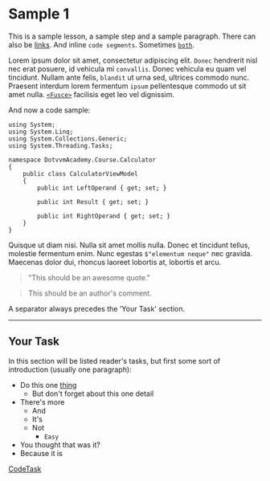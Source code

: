 ﻿# Sample 1

This is a sample lesson, a sample step and a sample paragraph. There can also be [links]. And inline `code segments`. Sometimes [`both`][links].

Lorem ipsum dolor sit amet, consectetur adipiscing elit. `Donec` hendrerit nisl nec erat posuere, id vehicula mi `convallis`. Donec vehicula eu quam vel tincidunt. Nullam ante felis, `blandit` ut urna sed, ultrices commodo nunc. Praesent interdum lorem fermentum `ipsum` pellentesque commodo ut sit amet nulla. [`<Fusce>`][links] facilisis eget leo vel dignissim.

And now a code sample:

```CSHARP
using System;
using System.Linq;
using System.Collections.Generic;
using System.Threading.Tasks;

namespace DotvvmAcademy.Course.Calculator
{
    public class CalculatorViewModel
    {
        public int LeftOperand { get; set; }

        public int Result { get; set; }

        public int RightOperand { get; set; }
    }
}
```

Quisque ut diam nisi. Nulla sit amet mollis nulla. Donec et tincidunt tellus, molestie fermentum enim. Nunc egestas `$"elementum neque"` nec gravida. Maecenas dolor dui, rhoncus laoreet lobortis at, lobortis et arcu.

> "This should be an awesome quote."

> This should be an author's comment.

A separator always precedes the 'Your Task' section.

---

## Your Task

In this section will be listed reader's tasks, but first some sort of introduction (usually one paragraph):

- Do this one [thing][links]
  - But don't forget about this one detail
- There's more
  - And
  - It's
  - Not
    - `Easy`
- You thought that was it?
- Because it is

[links]: https://example.com

[CodeTask](/resources/content_sample/sample_1.csharp.csx)